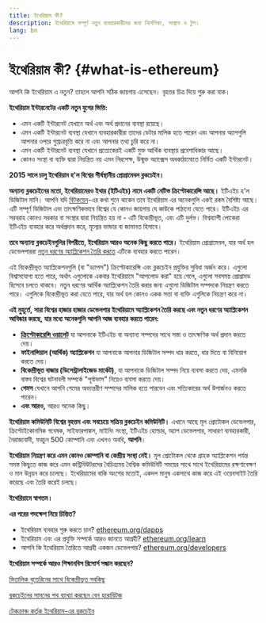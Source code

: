 ```yaml
---
title: ইথেরিয়াম কী?
description: ইথেরিয়ামে সম্পূর্ণ নতুন ব্যবহারকারীদের জন্য নির্দেশিকা, সংস্থান ও টুল।
lang: bn
---
```


# ইথেরিয়াম কী? {#what-is-ethereum}

আপনি কি ইথেরিয়াম এ নতুন? তাহলে আপনি সঠিক জায়গায় এসেছেন। বৃহত্তর চিত্র দিয়ে শুরু করা যাক।

**ইথেরিয়াম ইন্টারনেটের একটি নতুন যুগের ভিত্তি:**

- এমন একটি ইন্টারনেট যেখানে অর্থ এবং অর্থ প্রদানের ব্যবস্থা রয়েছে।
- এমন একটি ইন্টারনেট ব্যবস্থা যেখানে ব্যবহারকারীরা তাদের ডেটার মালিক হতে পারেন এবং আপনার অ্যাপগুলি আপনার ওপরে গুপ্তচরবৃত্তি করে না এবং আপনার তথ্য চুরি করে না।
- এমন একটি ইন্টারনেট ব্যবস্থা যেখানে প্রত্যেকেরই একটি মুক্ত আর্থিক ব্যবস্থায় প্রবেশাধিকার আছে।
- কোনও সংস্থা বা ব্যক্তি দ্বারা নিয়ন্ত্রিত নয় এমন নিরপেক্ষ, উন্মুক্ত অ্যাক্সেস অবকাঠামোতে নির্মিত একটি ইন্টারনেট।

**2015 সালে চালু ইথেরিয়াম হ'ল বিশ্বের শীর্ষস্থানীয় প্রোগ্রামেবল ব্লকচেইন।**

**অন্যান্য ব্লকচেইনের মতো, ইথেরিয়ামেরও ইথার (ইটিএইচ) নামে একটি নেটিভ ক্রিপ্টোকারেন্সি আছে।** ইটিএইচ হ'ল ডিজিটাল মানি। আপনি যদি [বিটকয়েন](http://bitcoin.org/)-এর কথা শুনে থাকেন তবে ইথেরিয়াম এর অনেকগুলি একই রকম বৈশিষ্ট্য আছে। এটি সম্পূর্ণ ডিজিটাল এবং তাৎক্ষণিকভাবে বিশ্বের যে কোনও জায়গায় যে কাউকে পাঠানো যেতে পারে। ইটিএইচ এর সরবরাহ কোনও সরকার বা সংস্থার দ্বারা নিয়ন্ত্রিত হয় না - এটি বিকেন্দ্রীভূত, এবং এটি দুর্লভ। বিশ্বব্যাপী লোকেরা ইটিএইচ ব্যবহার করে অর্থপ্রদান করে, মূল্যের ভান্ডার বা জামানত হিসাবে।

**তবে অন্যান্য ব্লকচেইনগুলির বিপরীতে, ইথেরিয়াম আরও অনেক কিছু করতে পারে।** ইথেরিয়াম প্রোগ্রামেবল, যার অর্থ হল ডেভেলপাররা [ নতুন ধরণের অ্যাপ্লিকেশন তৈরি করতে](/dapps/) এটিকে ব্যবহার করতে পারেন।

এই বিকেন্দ্রীভূত অ্যাপ্লিকেশনগুলি (বা "ড্যাপস") ক্রিপ্টোকারেন্সি এবং ব্লকচেইন প্রযুক্তির সুবিধা অর্জন করে। এগুলো বিশ্বাসযোগ্য হতে পারে, অর্থাৎ এগুলোকে একবার ইথেরিয়ামে "আপলোড করা" হয়ে গেলে, এগুলো সবসময় প্রোগ্রামড হিসেবে চলতে থাকবে। নতুন ধরণের আর্থিক অ্যাপ্লিকেশন তৈরি করার জন্য এগুলো ডিজিটাল সম্পদকে নিয়ন্ত্রণ করতে পারে। এগুলিকে বিকেন্দ্রীভূত করা যেতে পারে, যার অর্থ হল কোনও একক সত্তা বা ব্যক্তি এগুলিকে নিয়ন্ত্রণ করে না।

**এই মুহূর্তে, সারা বিশ্বের হাজার হাজার ডেভেলপার ইথেরিয়ামে অ্যাপ্লিকেশন তৈরি করছে এবং নতুন ধরণের অ্যাপ্লিকেশন আবিষ্কার করছে, যার মধ্যে অনেকগুলি আপনি আজ ব্যবহার করতে পারেন:**

- **[ক্রিপ্টোকারেন্সি ওয়ালেট](/wallets/)** যা আপনাকে ইটিএইচ বা অন্যান্য সম্পদের সাথে সস্তা ও তাৎক্ষণিক অর্থ প্রদান করতে দেয়।
- **ফাইনান্সিয়াল (আর্থিক) অ্যাপ্লিকেশন** যা আপনাকে আপনার ডিজিটাল সম্পদ ধার করতে, ধার দিতে বা বিনিয়োগ করতে দেয়।
- **বিকেন্দ্রীভূত বাজার (ডিসেন্ট্রালাইজেড মার্কেট)**, যা আপনাকে ডিজিটাল সম্পদ নিয়ে ব্যবসা করতে দেয়, এমনকি বাস্তব বিশ্বের ঘটনাবলী সম্পর্কে "পূর্বাভাস" নিয়েও ব্যবসা করতে দেয়।
- **গেমস** যেখানে আপনি গেমের অভ্যন্তরীণ সম্পদের মালিক হতে পারবেন এবং সত্যিকারের অর্থ উপার্জনও করতে পারেন।
- **এবং আরও,** আরও অনেক কিছু।

**ইথেরিয়াম কমিউনিটি বিশ্বের বৃহত্তম এবং সবচেয়ে সক্রিয় ব্লকচেইন কমিউনিটি।** এখানে আছে মূল প্রোটোকল ডেভেলপার, ক্রিপ্টোইকোনমিক গবেষক, সাইফারপাঙ্কস, মাইনিং সংস্থা, ইটিএইচ হোল্ডার, অ্যাপ ডেভেলপার, সাধারণ ব্যবহারকারী, নৈরাজ্যবাদী, ফরচুন 500 কোম্পানি এবং এখনও অবধি, **আপনি**।

**ইথেরিয়াম নিয়ন্ত্রণ করে এমন কোনও কোম্পানি বা কেন্দ্রীয় সংস্থা নেই।** মূল প্রোটোকল থেকে গ্রাহক অ্যাপ্লিকেশন পর্যন্ত সমস্ত কিছুতে কাজ করে এমন কন্ট্রিবিউটরদের বৈচিত্র্যময় বৈশ্বিক কমিউনিটি সময়ের সাথে সাথে ইথেরিয়ামের রক্ষণাবেক্ষণ ও মান উন্নয়ন করে চলেছে। ইথেরিয়ামের বাকি অংশের মতোই, একদল মানুষ একসাথে কাজ করে এই ওয়েবসাইট তৈরি করেছে এবং তৈরি করেই চলছে।

**ইথেরিয়ামে স্বাগতম।**

**এর পরের পদক্ষেপ নিয়ে চিন্তিত?**

- ইথেরিয়াম ব্যবহার শুরু করতে চান? [ethereum.org/dapps](/dapps/)
- ইথেরিয়াম এবং এর প্রযুক্তি সম্পর্কে আরও জানতে আগ্রহী? [ethereum.org/learn](/learn/)
- আপনি কি ইথেরিয়াম তৈরিতে আগ্রহী একজন ডেভেলপার? [ethereum.org/developers](/developers/)

**ইথেরিয়াম সম্পর্কে আরও শিক্ষানবিস রিসোর্স সন্ধান করছেন?**

[ভিতালিক বুতেরিনের সাথে বিকেন্দ্রীভূত সবকিছু](https://youtu.be/WSN5BaCzsbo)

<YouTube id="WSN5BaCzsbo" />

[ব্লকচেইনের সামনের পথ ব্যাখ্যা করছেন বেন হরোয়িটজ](https://www.youtube.com/watch?v=l9jvKWKmRfs&feature=youtu.be)

<YouTube id="l9jvKWKmRfs" />

[টেকক্রাঞ্চ কর্তৃক ইথেরিয়াম-এর ব্লকচেইন](https://www.youtube.com/watch?v=WfULutvxvzY)

<YouTube id="WfULutvxvzY" />
